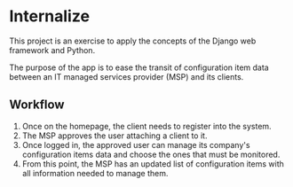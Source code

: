 # Internalize

This project is an exercise to apply the concepts of the Django web
framework and Python.

The purpose of the app is to ease the transit of configuration
item data between an IT managed services provider (MSP) and
its clients.

## Workflow

1. Once on the homepage, the client needs to register into the system.
2. The MSP approves the user attaching a client to it.
3. Once logged in, the approved user can manage its company's
   configuration items data and choose the ones that must be monitored.
4. From this point, the MSP has an updated list of configuration items
   with all information needed to manage them.
